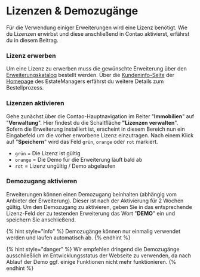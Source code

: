 # Lizenzen & Demozugänge

Für die Verwendung einiger Erweiterungen wird eine Lizenz benötigt. Wie du Lizenzen erwirbst und diese anschließend in Contao aktivierst, erfährst du in diesem Beitrag.

### Lizenz erwerben

Um eine Lizenz zu erwerben muss die gewünschte Erweiterung über den [Erweiterungskatalog](https://www.contao-estatemanager.com/de/store.html) bestellt werden. Über die [Kundeninfo-Seite](https://www.contao-estatemanager.com/de/Kundeninfo.html) der [Homepage](https://www.contao-estatemanager.com/) des EstateManagers erfährst du weitere Details zum Bestellprozess.

### Lizenzen aktivieren

Gehe zunächst über die Contao-Hauptnavigation im Reiter "**Immobilien**" auf "**Verwaltung**". Hier findest du die Schaltfläche **"Lizenzen verwalten**". Sofern die Erweiterung installiert ist, erscheint in diesem Bereich nun ein Eingabefeld um die vorher erworbene Lizenz einzutragen. Nach einem Klick auf "**Speichern**" wird das Feld `grün`, `orange` oder `rot` markiert.

* `grün`      =     Die Lizenz ist gültig
* `orange`  =     Die Demo für die Erweiterung läuft bald ab
* `rot`        =     Lizenz ungültig / Demo abgelaufen

### Demozugang aktivieren

Erweiterungen können einen Demozugang beinhalten \(abhängig vom Anbieter der Erweiterung\). Dieser ist nach der Aktivierung für 2 Wochen gültig. Um den Demozugang zu aktivieren, geben Sie in das entsprechende Lizenz-Feld der zu testenden Erweiterung das Wort "**DEMO**" ein und speichern Sie anschließend.

{% hint style="info" %}
Demozugänge können nur einmalig verwendet werden und laufen automatisch ab.
{% endhint %}

{% hint style="danger" %}
Wir empfehlen dringend die Demozugänge ausschließlich im Entwicklungsstatus der Webseite zu verwenden, da nach Ablauf der Demo ggf. einige Funktionen nicht mehr funktionieren.
{% endhint %}

